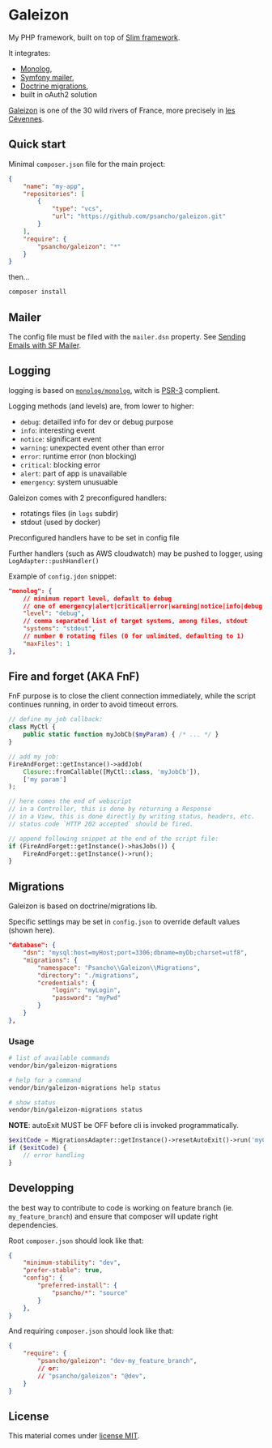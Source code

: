 # Galeizon

My PHP framework, built on top of [Slim framework](https://www.slimframework.com/).

It integrates:

- [Monolog](https://github.com/Seldaek/monolog),
- [Symfony mailer](https://symfony.com/doc/current/mailer.html),
- [Doctrine migrations](https://www.doctrine-project.org/projects/migrations.html),
- built in oAuth2 solution

[Galeizon](https://www.valleedugaleizon.fr/le-galeizon/) is one of the 30 wild rivers of France, more precisely in [les Cévennes](https://causses-et-cevennes.fr/cevennes).

## Quick start

Minimal `composer.json` file for the main project:

```json
{
    "name": "my-app",
    "repositories": [
        {
            "type": "vcs",
            "url": "https://github.com/psancho/galeizon.git"
        }
    ],
    "require": {
        "psancho/galeizon": "*"
    }
}
```

then...

```bash
composer install
```

## Mailer

The config file must be filed with the `mailer.dsn` property. See [Sending Emails with SF Mailer](https://symfony.com/doc/current/mailer.html).

## Logging

logging is based on [`monolog/monolog`](https://github.com/Seldaek/monolog), witch is [PSR-3](https://github.com/php-fig/fig-standards/blob/master/accepted/PSR-3-logger-interface.md) complient.

Logging methods (and levels) are, from lower to higher:

- `debug`: detailled info for dev or debug purpose
- `info`: interesting event
- `notice`: significant event
- `warning`: unexpected event other than error
- `error`: runtime error (non blocking)
- `critical`: blocking error
- `alert`: part of app is unavailable
- `emergency`: system unusuable

Galeizon comes with 2 preconfigured handlers:

- rotatings files (in `logs` subdir)
- stdout (used by docker)

Preconfigured handlers have to be set in config file

Further handlers (such as AWS cloudwatch) may be pushed to logger, using `LogAdapter::pushHandler()`

Example of `config.jdon` snippet:

```json
"monolog": {
    // minimum report level, default to debug
    // one of emergency|alert|critical|error|warning|notice|info|debug
    "level": "debug",
    // comma separated list of target systems, among files, stdout
    "systems": "stdout",
    // number 0 rotating files (0 for unlimited, defaulting to 1)
    "maxFiles": 1
},
```

## Fire and forget (AKA FnF)

FnF purpose is to close the client connection immediately, while the script continues running, in order to avoid timeout errors.

```php
// define my job callback:
class MyCtl {
    public static function myJobCb($myParam) { /* ... */ }
}

// add my job:
FireAndForget::getInstance()->addJob(
    Closure::fromCallable([MyCtl::class, 'myJobCb']),
    ['my param']
);

// here comes the end of webscript
// in a Controller, this is done by returning a Response
// in a View, this is done directly by writing status, headers, etc.
// status code `HTTP 202 accepted` should be fired.

// append following snippet at the end of the script file:
if (FireAndForget::getInstance()->hasJobs()) {
    FireAndForget::getInstance()->run();
}
```

## Migrations

Galeizon is based on doctrine/migrations lib.

Specific settings may be set in `config.json` to override default values (shown here).

```json
"database": {
    "dsn": "mysql:host=myHost;port=3306;dbname=myDb;charset=utf8",
    "migrations": {
        "namespace": "Psancho\\Galeizon\\Migrations",
        "directory": "./migrations",
        "credentials": {
            "login": "myLogin",
            "password": "myPwd"
        }
    }
},
```

### Usage

```sh
# list of available commands
vendor/bin/galeizon-migrations

# help for a command
vendor/bin/galeizon-migrations help status

# show status
vendor/bin/galeizon-migrations status
```

__NOTE__: autoExit MUST be OFF before cli is invoked programmatically.

```php
$exitCode = MigrationsAdapter::getInstance()->resetAutoExit()->run('myCommand');
if ($exitCode) {
    // error handling
}
```

## Developping

the best way to contribute to code is working on feature branch (ie. `my_feature_branch`) and ensure that composer will update right dependencies.

Root `composer.json` should look like that:

```json
{
    "minimum-stability": "dev",
    "prefer-stable": true,
    "config": {
        "preferred-install": {
            "psancho/*": "source"
        }
    },
}
```

And requiring `composer.json` should look like that:

```json
{
    "require": {
        "psancho/galeizon": "dev-my_feature_branch",
        // or:
        // "psancho/galeizon": "@dev",
    }
}
```

## License

This material comes under [license MIT](./LICENSE).
